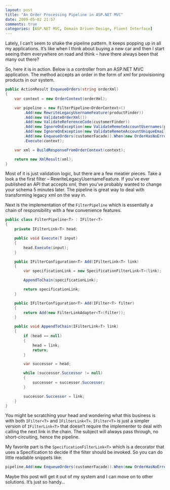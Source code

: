 ```yaml
---
layout: post
title: "An Order Processing Pipeline in ASP.NET MVC"
date: 2009-05-02 21:57
comments: true
categories: [ASP.NET MVC, Domain Driven Design, Fluent Interface]
---
```


Lately, I can’t seem to shake the pipeline pattern. It keeps popping up in all my applications. It’s like when I think about buying a new car and then I start seeing them everywhere on road and think – have there always been that many out there?

So, here it is in action. Below is a controller from an ASP.NET MVC application. The method accepts an order in the form of xml for provisioning products in our system.

``` c#
public ActionResult EnqueueOrders(string orderXml)
{
    var context = new OrderContext(orderXml);

    var pipeline = new FilterPipeline<OrderContext>()
        .Add(new RewriteLegacyUsernameFeature(productFinder))
        .Add(new ValidateOrderXml())
        .Add(new ValidateReferenceCode(customerFinder))
        .Add(new IgnoreOnException(new ValidateRemoteAccountUsernames(packageRepository)))
        .Add(new IgnoreOnException(new ValidateRemoteAccountUniqueEmail(packageRepository)))
        .Add(new EnqueueOrders(customerFacade)).When(new OrderHasNoErrors())
        .Execute(context);

    var xml = BuildResponseFromOrderContext(context);

    return new XmlResult(xml);
}
```

Most of it is just validation logic, but there are a few meatier pieces. Take a look a the first filter – RewriteLegacyUsernameFeature. If you’ve ever published an API that accepts xml, then you’ve probably wanted to change your schema 5 minutes later. The pipeline is great way to deal with transforming legacy xml on the way in.

Next is the implementation of the `FilterPipeline` which is essentially a chain of responsibility with a few convenience features.

``` c#
public class FilterPipeline<T> : IFilter<T>
{
    private IFilterLink<T> head;

    public void Execute(T input)
    {
        head.Execute(input);
    }

    public IFilterConfiguration<T> Add(IFilterLink<T> link)
    {
        var specificationLink = new SpecificationFilterLink<T>(link);

        AppendToChain(specificationLink);

        return specificationLink;
    }

    public IFilterConfiguration<T> Add(IFilter<T> filter)
    {
        return Add(new FilterLinkAdapter<T>(filter));
    }

    public void AppendToChain(IFilterLink<T> link)
    {
        if (head == null)
        {
            head = link;
            return;
        }

        var successor = head;

        while (successor.Successor != null)
        {
            successor = successor.Successor;
        }

        successor.Successor = link;
    }
}
```

You might be scratching your head and wondering what this business is with both `IFilter<T>` and `IFilterLink<T>`. `IFilter<T>` is just a simpler version of `IFilterLink<T>` that doesn’t require the implementer to deal with calling the next link in the chain. The subject will always pass through, no short-circuiting, hence the pipeline.

My favorite part  is the `SpecificationFilterLink<T>` which is a decorator that uses a Specification to decide if the filter should be invoked. So you can do little readable snippets like:

``` c#
pipeline.Add(new EnqueueOrders(customerFacade)).When(new OrderHasNoErrors());
```

Maybe this post will get it out of my system and I can move on to other solutions. It’s just so handy…